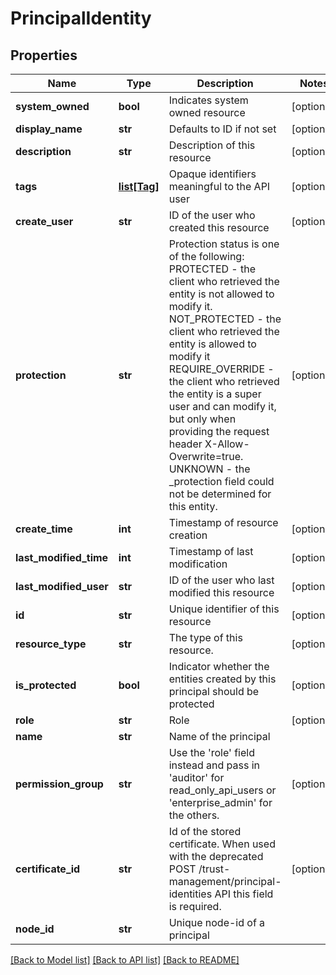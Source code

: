 # PrincipalIdentity

## Properties
Name | Type | Description | Notes
------------ | ------------- | ------------- | -------------
**system_owned** | **bool** | Indicates system owned resource | [optional] 
**display_name** | **str** | Defaults to ID if not set | [optional] 
**description** | **str** | Description of this resource | [optional] 
**tags** | [**list[Tag]**](Tag.md) | Opaque identifiers meaningful to the API user | [optional] 
**create_user** | **str** | ID of the user who created this resource | [optional] 
**protection** | **str** | Protection status is one of the following: PROTECTED - the client who retrieved the entity is not allowed             to modify it. NOT_PROTECTED - the client who retrieved the entity is allowed                 to modify it REQUIRE_OVERRIDE - the client who retrieved the entity is a super                    user and can modify it, but only when providing                    the request header X-Allow-Overwrite&#x3D;true. UNKNOWN - the _protection field could not be determined for this           entity.  | [optional] 
**create_time** | **int** | Timestamp of resource creation | [optional] 
**last_modified_time** | **int** | Timestamp of last modification | [optional] 
**last_modified_user** | **str** | ID of the user who last modified this resource | [optional] 
**id** | **str** | Unique identifier of this resource | [optional] 
**resource_type** | **str** | The type of this resource. | [optional] 
**is_protected** | **bool** | Indicator whether the entities created by this principal should be protected | [optional] 
**role** | **str** | Role | [optional] 
**name** | **str** | Name of the principal | 
**permission_group** | **str** | Use the &#x27;role&#x27; field instead and pass in &#x27;auditor&#x27; for read_only_api_users or &#x27;enterprise_admin&#x27; for the others. | [optional] 
**certificate_id** | **str** | Id of the stored certificate. When used with the deprecated POST /trust-management/principal-identities API this field is required. | [optional] 
**node_id** | **str** | Unique node-id of a principal | 

[[Back to Model list]](../README.md#documentation-for-models) [[Back to API list]](../README.md#documentation-for-api-endpoints) [[Back to README]](../README.md)

